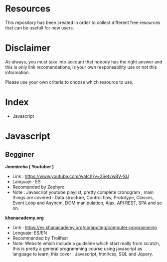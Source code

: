 # Resources

This repository has been created in order to collect different free resources that can be usefull for new users.

# Disclaimer
As always, you must take into account that nobody has the right answer and this is only link recomendations, is your own responsability use or not this information.

Please use your own criteria to choose which resource to use.

# Index

- Javascript

# Javascript

## Begginer


**Jonmircha ( Youtuber )**
  - Link : https://www.youtube.com/watch?v=2SetvwBV-SU
  - Languaje : ES
  - Recomended by Zephyro.
  - Note : Javascript youtube playlist, pretty complete cronogram , main things are covered :  Data structure, Control flow, Prototype, Classes, Event Loop and Asyncm, DOM manipulation, Ajax, API REST, SPA and so on.

**khanacademy.org**
  - Link : https://es.khanacademy.org/computing/computer-programming
  - Lenguaje: ES/EN
  - Recommended by Trollfest
  - Note: Website which include a guideline which start really from scratch, this is pretty a general programming course using javascript as language to learn, this cover : Javascript, html/css, SQL and Jquery.